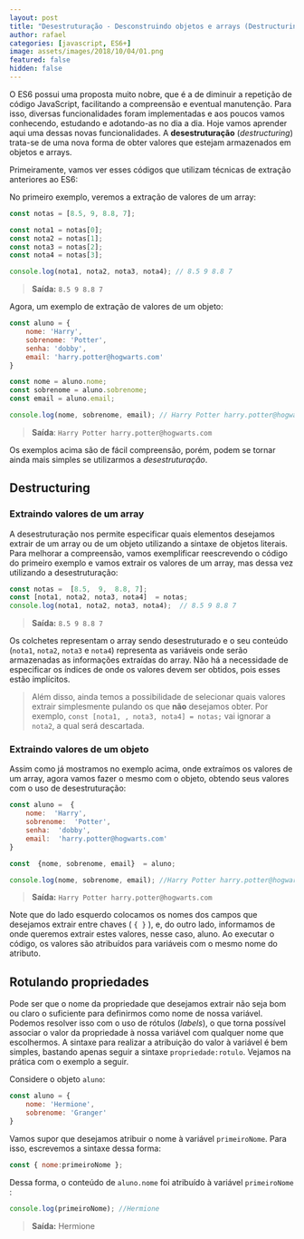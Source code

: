 ```yaml
---
layout: post
title: "Desestruturação - Desconstruindo objetos e arrays (Destructuring)"
author: rafael
categories: [javascript, ES6+]
image: assets/images/2018/10/04/01.png
featured: false
hidden: false
---
```

O ES6 possui uma proposta muito nobre, que é a de diminuir a repetição de código JavaScript, facilitando a compreensão e eventual manutenção. Para isso, diversas funcionalidades foram implementadas e aos poucos vamos conhecendo, estudando e adotando-as no dia a dia.
Hoje vamos aprender aqui uma dessas novas funcionalidades.
A **desestruturação** (*destructuring*) trata-se de uma nova forma de obter valores que estejam armazenados em objetos e arrays.

Primeiramente, vamos ver esses códigos que utilizam técnicas de extração anteriores ao ES6:

No primeiro exemplo, veremos a extração de valores de um array:

```js
const notas = [8.5, 9, 8.8, 7];

const nota1 = notas[0];
const nota2 = notas[1];
const nota3 = notas[2];
const nota4 = notas[3];

console.log(nota1, nota2, nota3, nota4); // 8.5 9 8.8 7
```

> **Saída:** `8.5 9 8.8 7`

Agora, um exemplo de extração de valores de um objeto:

```js
const aluno = {
    nome: 'Harry',
    sobrenome: 'Potter',
    senha: 'dobby',
    email: 'harry.potter@hogwarts.com'
}

const nome = aluno.nome;
const sobrenome = aluno.sobrenome;
const email = aluno.email;

console.log(nome, sobrenome, email); // Harry Potter harry.potter@hogwarts.com
```

> **Saída**: `Harry Potter harry.potter@hogwarts.com`

Os exemplos acima são de fácil compreensão, porém, podem se tornar ainda mais simples se utilizarmos a *desestruturação*.

## Destructuring

### Extraindo valores de um array

A desestruturação nos permite especificar quais elementos desejamos extrair de um array ou de um objeto utilizando a sintaxe de objetos literais.
Para melhorar a compreensão, vamos exemplificar reescrevendo o código do primeiro exemplo e vamos extrair os valores de um array, mas dessa vez utilizando a desestruturação:

```js
const notas =  [8.5,  9,  8.8, 7];
const [nota1, nota2, nota3, nota4]  = notas;
console.log(nota1, nota2, nota3, nota4);  // 8.5 9 8.8 7
```

> **Saída:** `8.5 9 8.8 7`

Os colchetes representam o array sendo desestruturado e o seu conteúdo (`nota1`, `nota2`, `nota3` e `nota4`) representa as variáveis onde serão armazenadas as informações extraídas do array. Não há a necessidade de especificar os índices de onde os valores devem ser obtidos, pois esses estão implícitos.

> Além disso, ainda temos a possibilidade de selecionar quais valores extrair simplesmente pulando os que **não** desejamos obter. Por exemplo, `const [nota1, , nota3, nota4] = notas;` vai ignorar a `nota2`, a qual será descartada.

### Extraindo valores de um objeto

Assim como já mostramos no exemplo acima, onde extraímos os valores de um array, agora vamos fazer o mesmo com o objeto, obtendo seus valores com o uso de desestruturação:

```js
const aluno =  {
    nome:  'Harry',
    sobrenome:  'Potter',
    senha:  'dobby',
    email:  'harry.potter@hogwarts.com'
}

const  {nome, sobrenome, email}  = aluno;

console.log(nome, sobrenome, email); //Harry Potter harry.potter@hogwarts.com
```

>**Saída:** `Harry Potter harry.potter@hogwarts.com`

Note que do lado esquerdo colocamos os nomes dos campos que desejamos extrair entre chaves ( `{ }` ), e, do outro lado, informamos de onde queremos extrair estes valores, nesse caso, aluno.
Ao executar o código, os valores são atribuídos para variáveis com o mesmo nome do atributo.

## Rotulando propriedades

Pode ser que o nome da propriedade que desejamos extrair não seja bom ou claro o suficiente para definirmos como nome de nossa variável. Podemos resolver isso com o uso de rótulos (*labels*), o que torna possível associar o valor da propriedade à nossa variável com qualquer nome que escolhermos.
A sintaxe para realizar a atribuição do valor à variável é bem simples, bastando apenas seguir a sintaxe `propriedade:rotulo`. Vejamos na prática com o exemplo a seguir.

Considere o objeto `aluno`:

```js
const aluno = {
    nome: 'Hermione',
    sobrenome: 'Granger'
}
```

Vamos supor que desejamos atribuir o nome à variável `primeiroNome`. Para isso, escrevemos a sintaxe dessa forma:

```js
const { nome:primeiroNome };
```

Dessa forma, o conteúdo de `aluno.nome` foi atribuído à variável `primeiroNome` :

```js
console.log(primeiroNome); //Hermione
```

> **Saída:** Hermione
